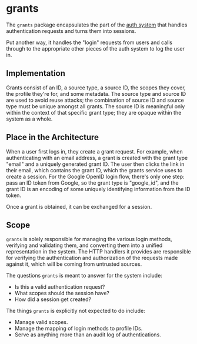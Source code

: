 # grants

The `grants` package encapsulates the part of the [auth system](https://impractical.co/auth) that handles authentication requests and turns them into sessions.

Put another way, it handles the "login" requests from users and calls through to the appropriate other pieces of the auth system to log the user in.

## Implementation

Grants consist of an ID, a source type, a source ID, the scopes they cover, the profile they're for, and some metadata. The source type and source ID are used to avoid reuse attacks; the combination of source ID and source type must be unique amongst all grants. The source ID is meaningful only within the context of that specific grant type; they are opaque within the system as a whole.

## Place in the Architecture

When a user first logs in, they create a grant request. For example, when authenticating with an email address, a grant is created with the grant type "email" and a uniquely generated grant ID. The user then clicks the link in their email, which contains the grant ID, which the grants service uses to create a session. For the Google OpenID login flow, there's only one step: pass an ID token from Google, so the grant type is "google_id", and the grant ID is an encoding of some uniquely identifying information from the ID token.

Once a grant is obtained, it can be exchanged for a session.

## Scope

`grants` is solely responsible for managing the various login methods, verifying and validating them, and converting them into a unified representation in the system. The HTTP handlers it provides are responsible for verifying the authentication and authorization of the requests made against it, which will be coming from untrusted sources.

The questions `grants` is meant to answer for the system include:

  * Is this a valid authentication request?
  * What scopes should the session have?
  * How did a session get created?

The things `grants` is explicitly not expected to do include:

  * Manage valid scopes.
  * Manage the mapping of login methods to profile IDs.
  * Serve as anything more than an audit log of authentications.

